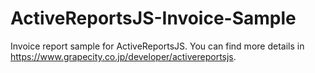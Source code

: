 # ActiveReportsJS-Invoice-Sample
Invoice report sample for ActiveReportsJS. You can find more details in https://www.grapecity.co.jp/developer/activereportsjs.
